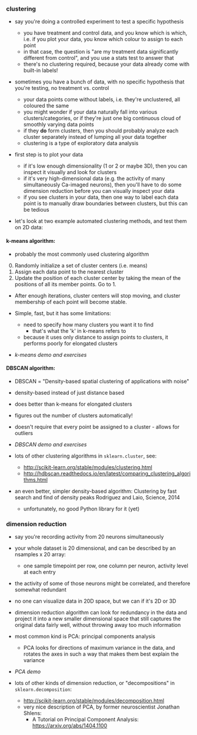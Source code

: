 ### clustering

- say you're doing a controlled experiment to test a specific hypothesis
    - you have treatment and control data, and you know which is which, i.e. if you plot your data, you know which colour to assign to each point
    - in that case, the question is "are my treatment data significantly different from control", and you use a stats test to answer that
    - there's no clustering required, because your data already come with built-in labels!

- sometimes you have a bunch of data, with no specific hypothesis that you're testing, no treatment vs. control
    - your data points come without labels, i.e. they're unclustered, all coloured the same
    - you might wonder if your data naturally fall into various clusters/categories, or if they're just one big continuous cloud of smoothly varying data points
    - if they **do** form clusters, then you should probably analyze each cluster separately instead of lumping all your data together
    - clustering is a type of exploratory data analysis

- first step is to plot your data
    - if it's low enough dimensionality (1 or 2 or maybe 3D), then you can inspect it visually and look for clusters
    - if it's very high-dimensional data (e.g. the activity of many simultaneously Ca-imaged neurons), then you'll have to do some dimension reduction before you can visually inspect your data
    - if you see clusters in your data, then one way to label each data point is to manually draw boundaries between clusters, but this can be tedious

- let's look at two example automated clustering methods, and test them on 2D data:

#### k-means algorithm:

- probably the most commonly used clustering algorithm

0. Randomly initialize a set of cluster centers (i.e. means)
1. Assign each data point to the nearest cluster
2. Update the position of each cluster center by taking the mean of the positions of all its member points. Go to 1.

- After enough iterations, cluster centers will stop moving, and cluster membership of each point will become stable.
- Simple, fast, but it has some limitations:
    - need to specify how many clusters you want it to find
        - that's what the 'k' in k-means refers to
    - because it uses only distance to assign points to clusters, it performs poorly for elongated clusters

- *k-means demo and exercises*

#### DBSCAN algorithm:

- DBSCAN = "Density-based spatial clustering of applications with noise"
- density-based instead of just distance based
- does better than k-means for elongated clusters
- figures out the number of clusters automatically!
- doesn't require that every point be assigned to a cluster - allows for outliers

- *DBSCAN demo and exercises*

- lots of other clustering algorithms in `sklearn.cluster`, see:
    - http://scikit-learn.org/stable/modules/clustering.html
    - http://hdbscan.readthedocs.io/en/latest/comparing_clustering_algorithms.html

- an even better, simpler density-based algorithm:
    Clustering by fast search and find of density peaks
    Rodriguez and Laio, Science, 2014
    - unfortunately, no good Python library for it (yet)

### dimension reduction

- say you're recording activity from 20 neurons simultaneously
- your whole dataset is 20 dimensional, and can be described by an nsamples x 20 array:
    - one sample timepoint per row, one column per neuron, activity level at each entry
- the activity of some of those neurons might be correlated, and therefore somewhat redundant
- no one can visualize data in 20D space, but we can if it's 2D or 3D
- dimension reduction algorithm can look for redundancy in the data and project it into a new smaller dimensional space that still captures the original data fairly well, without throwing away too much information
- most common kind is PCA: principal components analysis
    - PCA looks for directions of maximum variance in the data, and rotates the axes in such a way that makes them best explain the variance

- *PCA demo*

- lots of other kinds of dimension reduction, or "decompositions" in `sklearn.decomposition`:
    - http://scikit-learn.org/stable/modules/decomposition.html
    - very nice description of PCA, by former neuroscientist Jonathan Shlens:
        - A Tutorial on Principal Component Analysis: https://arxiv.org/abs/1404.1100
